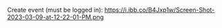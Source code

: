 Create event (must be logged in):
https://i.ibb.co/B4Jxp1w/Screen-Shot-2023-03-09-at-12-22-01-PM.png
